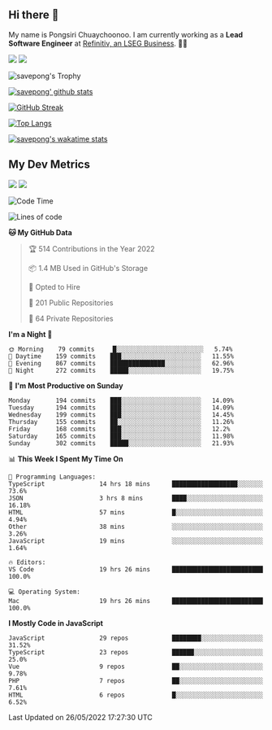 ## Hi there 👋

My name is Pongsiri Chuaychoonoo. I am currently working as a **Lead Software Engineer** at [Refinitiv, an LSEG Business](https://www.refinitiv.com). 👨‍💻

[<img src="https://img.shields.io/badge/savepong.com-%230077B5.svg?&style=for-the-badge&color=81e6d9" />](https://savepong.com)
[<img src="https://img.shields.io/badge/linkedin-%230077B5.svg?&style=for-the-badge&logo=linkedin&logoColor=white" />](https://www.linkedin.com/in/savepong)

![savepong's Trophy](https://github-profile-trophy.vercel.app/?username=savepong&theme=flat&rank=SECRET,SSS,SS,S,AAA,AA,A&margin-w=15&no-bg=true&no-frame=true)

[![savepong' github stats](https://github-readme-stats.vercel.app/api?username=savepong&show_icons=true&count_private=true&theme=gotham&hide_border=true&bg_color=00000000&text_color=768390FF)](https://savepong.com/posts/stats)

[![GitHub Streak](https://github-readme-streak-stats.herokuapp.com?user=savepong&theme=gotham&hide_border=true&background=00000000&dates=768390FF)](https://savepong.com/posts/stats)

[![Top Langs](https://github-readme-stats.vercel.app/api/top-langs/?username=savepong&layout=compact&langs_count=10&theme=gotham&hide_border=true&bg_color=00000000&text_color=768390FF)](https://savepong.com/posts/stats)

[![savepong's wakatime stats](https://github-readme-stats.vercel.app/api/wakatime?username=@savepong&layout=default&theme=gotham&hide_border=true&bg_color=00000000&text_color=768390FF)](https://savepong.com/posts/stats)

## My Dev Metrics

[![](https://komarev.com/ghpvc/?username=savepong&color=blue&label=Profile%20Views)](https://github.com/savepong)
[![](https://img.shields.io/github/followers/savepong?label=GitHub%20Followers)](https://github.com/savepong)

<!--START_SECTION:waka-->
![Code Time](http://img.shields.io/badge/Code%20Time-0%20secs-blue)

![Lines of code](https://img.shields.io/badge/From%20Hello%20World%20I%27ve%20Written-4%20Million%20lines%20of%20code-blue)

**🐱 My GitHub Data** 

> 🏆 514 Contributions in the Year 2022
 > 
> 📦 1.4 MB Used in GitHub's Storage 
 > 
> 💼 Opted to Hire
 > 
> 📜 201 Public Repositories 
 > 
> 🔑 64 Private Repositories  
 > 
**I'm a Night 🦉** 

```text
🌞 Morning    79 commits     █░░░░░░░░░░░░░░░░░░░░░░░░   5.74% 
🌆 Daytime    159 commits    ███░░░░░░░░░░░░░░░░░░░░░░   11.55% 
🌃 Evening    867 commits    ███████████████░░░░░░░░░░   62.96% 
🌙 Night      272 commits    █████░░░░░░░░░░░░░░░░░░░░   19.75%

```
📅 **I'm Most Productive on Sunday** 

```text
Monday       194 commits    ███░░░░░░░░░░░░░░░░░░░░░░   14.09% 
Tuesday      194 commits    ███░░░░░░░░░░░░░░░░░░░░░░   14.09% 
Wednesday    199 commits    ███░░░░░░░░░░░░░░░░░░░░░░   14.45% 
Thursday     155 commits    ██░░░░░░░░░░░░░░░░░░░░░░░   11.26% 
Friday       168 commits    ███░░░░░░░░░░░░░░░░░░░░░░   12.2% 
Saturday     165 commits    ███░░░░░░░░░░░░░░░░░░░░░░   11.98% 
Sunday       302 commits    █████░░░░░░░░░░░░░░░░░░░░   21.93%

```


📊 **This Week I Spent My Time On** 

```text
💬 Programming Languages: 
TypeScript               14 hrs 18 mins      ██████████████████░░░░░░░   73.6% 
JSON                     3 hrs 8 mins        ████░░░░░░░░░░░░░░░░░░░░░   16.18% 
HTML                     57 mins             █░░░░░░░░░░░░░░░░░░░░░░░░   4.94% 
Other                    38 mins             ░░░░░░░░░░░░░░░░░░░░░░░░░   3.26% 
JavaScript               19 mins             ░░░░░░░░░░░░░░░░░░░░░░░░░   1.64%

🔥 Editors: 
VS Code                  19 hrs 26 mins      █████████████████████████   100.0%

💻 Operating System: 
Mac                      19 hrs 26 mins      █████████████████████████   100.0%

```

**I Mostly Code in JavaScript** 

```text
JavaScript               29 repos            ████████░░░░░░░░░░░░░░░░░   31.52% 
TypeScript               23 repos            ██████░░░░░░░░░░░░░░░░░░░   25.0% 
Vue                      9 repos             ██░░░░░░░░░░░░░░░░░░░░░░░   9.78% 
PHP                      7 repos             ██░░░░░░░░░░░░░░░░░░░░░░░   7.61% 
HTML                     6 repos             █░░░░░░░░░░░░░░░░░░░░░░░░   6.52%

```



 Last Updated on 26/05/2022 17:27:30 UTC
<!--END_SECTION:waka-->

<!--
**savepong/savepong** is a ✨ _special_ ✨ repository because its `README.md` (this file) appears on your GitHub profile.

Here are some ideas to get you started:

- 🔭 I’m currently working on WebComponents and TypeScript.
- 🌱 I’m currently learning ...
- 👯 I’m looking to collaborate on ...
- 🤔 I’m looking for help with ...
- 💬 Ask me about ...
- 📫 How to reach me: ...
- 😄 Pronouns: ...
- ⚡ Fun fact: ...
-->
